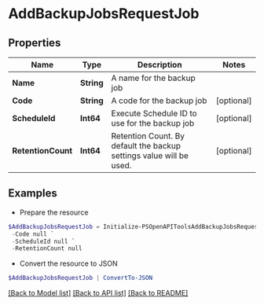 # AddBackupJobsRequestJob
## Properties

Name | Type | Description | Notes
------------ | ------------- | ------------- | -------------
**Name** | **String** | A name for the backup job | 
**Code** | **String** | A code for the backup job | [optional] 
**ScheduleId** | **Int64** | Execute Schedule ID to use for the backup job | [optional] 
**RetentionCount** | **Int64** | Retention Count. By default the backup settings value will be used. | [optional] 

## Examples

- Prepare the resource
```powershell
$AddBackupJobsRequestJob = Initialize-PSOpenAPIToolsAddBackupJobsRequestJob  -Name null `
 -Code null `
 -ScheduleId null `
 -RetentionCount null
```

- Convert the resource to JSON
```powershell
$AddBackupJobsRequestJob | ConvertTo-JSON
```

[[Back to Model list]](../README.md#documentation-for-models) [[Back to API list]](../README.md#documentation-for-api-endpoints) [[Back to README]](../README.md)

